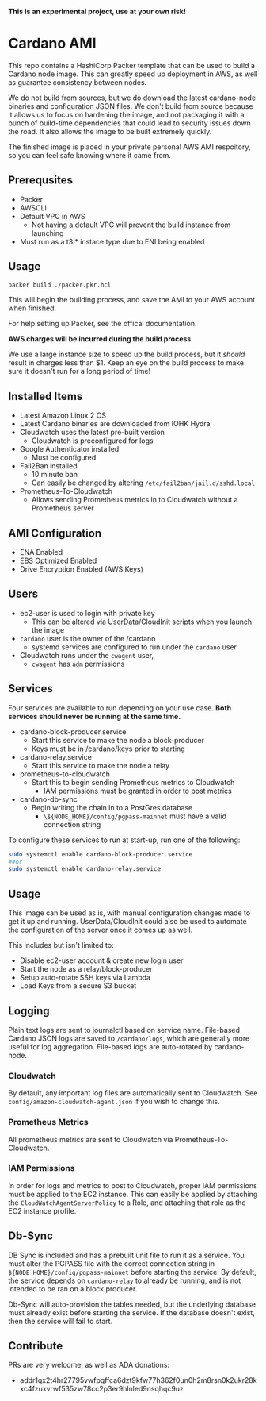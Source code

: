 **This is an experimental project, use at your own risk!**

# Cardano AMI
This repo contains a HashiCorp Packer template that can be used to build a Cardano node image. This can greatly speed up deployment in AWS, as well as
guarantee consistency between nodes.

We do not build from sources, but we do download the latest cardano-node binaries and configuration JSON files. We don't build from source
because it allows us to focus on hardening the image, and not packaging it with a bunch of build-time dependencies that could lead to security issues
down the road. It also allows the image to be built extremely quickly.

The finished image is placed in your private personal AWS AMI respoitory, so you can feel safe knowing where it came from.

## Prerequsites
- Packer
- AWSCLI
- Default VPC in AWS
  - Not having a default VPC will prevent the build instance from launching
- Must run as a t3.* instace type due to ENI being enabled

## Usage
```sh
packer build ./packer.pkr.hcl
```
This will begin the building process, and save the AMI to your AWS account when finished.

For help setting up Packer, see the offical documentation.

**AWS charges will be incurred during the build process**

We use a large instance size to speed up the build process, but it *should* result in charges less than $1. Keep an eye on the build process to make sure it doesn't run for a long period of time!

## Installed Items
- Latest Amazon Linux 2 OS
- Latest Cardano binaries are downloaded from IOHK Hydra
- Cloudwatch uses the latest pre-built version
  - Cloudwatch is preconfigured for logs
- Google Authenticator installed
  - Must be configured
- Fail2Ban installed
  - 10 minute ban
  - Can easily be changed by altering `/etc/fail2ban/jail.d/sshd.local`
- Prometheus-To-Cloudwatch
  - Allows sending Prometheus metrics in to Cloudwatch without a Prometheus server

## AMI Configuration
- ENA Enabled
- EBS Optimized Enabled
- Drive Encryption Enabled (AWS Keys)

## Users
- ec2-user is used to login with private key
  - This can be altered via UserData/CloudInit scripts when you launch the image
- `cardano` user is the owner of the /cardano
  - systemd services are configured to run under the `cardano` user
- Cloudwatch runs under the `cwagent` user, 
  - `cwagent` has `adm` permissions

## Services
Four services are available to run depending on your use case. **Both services should never be running at the same time.**

- cardano-block-producer.service
  - Start this service to make the node a block-producer
  - Keys must be in /cardano/keys prior to starting
- cardano-relay.service
  - Start this service to make the node a relay
- prometheus-to-cloudwatch
  - Start this to begin sending Prometheus metrics to Cloudwatch
    - IAM permissions must be granted in order to post metrics
- cardano-db-sync
  - Begin writing the chain in to a PostGres database
    - `\${NODE_HOME}/config/pgpass-mainnet` must have a valid connection string

To configure these services to run at start-up, run one of the following:
```sh
sudo systemctl enable cardano-block-producer.service
##or
sudo systemctl enable cardano-relay.service
```

## Usage
This image can be used as is, with manual configuration changes made to get it up and running. UserData/CloudInit could also be used to automate
the configuration of the server once it comes up as well. 

This includes but isn't limited to:
 - Disable ec2-user account & create new login user
 - Start the node as a relay/block-producer
 - Setup auto-rotate SSH keys via Lambda
 - Load Keys from a secure S3 bucket


## Logging
Plain text logs are sent to journalctl based on service name. File-based Cardano JSON logs are saved to `/cardano/logs`, which are generally more useful for log
aggregation. File-based logs are auto-rotated by cardano-node.

### Cloudwatch
By default, any important log files are automatically sent to Cloudwatch. See `config/amazon-cloudwatch-agent.json` if you wish to change this.

### Prometheus Metrics
All prometheus metrics are sent to Cloudwatch via Prometheus-To-Cloudwatch. 

### IAM Permissions
In order for logs and metrics to post to Cloudwatch, proper IAM permissions must be applied to the EC2 instance. This can easily be applied by attaching the `CloudWatchAgentServerPolicy` to a Role, and attaching that role as the EC2 instance profile.

## Db-Sync
DB Sync is included and has a prebuilt unit file to run it as a service. You must alter the PGPASS file  with the correct connection string 
in `${NODE_HOME}/config/pgpass-mainnet` before starting the service. By default, the service depends on `cardano-relay` to already be running, 
and is not intended to be ran on a block producer. 

Db-Sync will auto-provision the tables needed, but the underlying database must already exist before starting the service. If the database doesn't exist,
then the service will fail to start.

## Contribute
PRs are very welcome, as well as ADA donations:
- addr1qx2t4hr27795vwfpqffca6dzt9kfw77h362f0un0h2m8rsn0k2ukr28kxc4fzuxvrwf535zw78cc2p3er9hlnled9nsqhqc9uz
